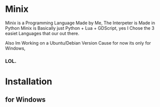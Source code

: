 # Minix
Minix is a Programming Language Made by Me, The Interpeter is Made in Python
Minix is Basically just Python + Lua + GDScript, yes I Chose the 3 easiet
Languages that our out there.

Also Im Working on a Ubuntu/Debian Version Cause for now its only for Windows,

### LOL.

# Installation
## for Windows
